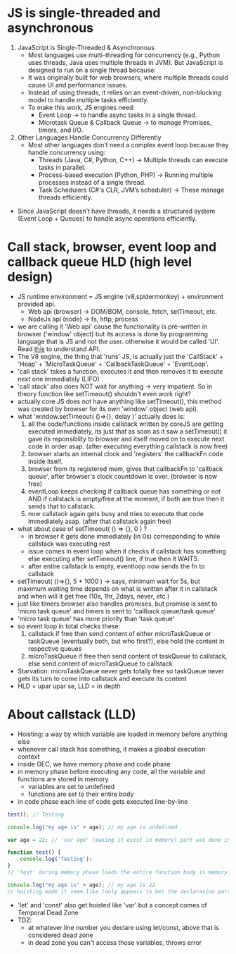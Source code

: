 # JS is single-threaded and asynchronous
1. JavaScript is Single-Threaded & Asynchronous
    - Most languages use multi-threading for concurrency (e.g., Python uses threads, Java uses multiple threads in JVM). But JavaScript is designed to run on a single thread because:
    - It was originally built for web browsers, where multiple threads could cause UI and performance issues.
    - Instead of using threads, it relies on an event-driven, non-blocking model to handle multiple tasks efficiently.
    - To make this work, JS engines need:
        - Event Loop → to handle async tasks in a single thread.
        - Microtask Queue & Callback Queue → to manage Promises, timers, and I/O.
2. Other Languages Handle Concurrency Differently
    - Most other languages don’t need a complex event loop because they handle concurrency using:
        - Threads (Java, C#, Python, C++) → Multiple threads can execute tasks in parallel.
        - Process-based execution (Python, PHP) → Running multiple processes instead of a single thread.
        - Task Schedulers (C#'s CLR, JVM’s scheduler) → These manage threads efficiently.
- Since JavaScript doesn’t have threads, it needs a structured system (Event Loop + Queues) to handle async operations efficiently.

# Call stack, browser, event loop and callback queue HLD (high level design)
- JS runtime environment = JS engine (v8,spidermonkey) + environment provided api.
    - Web api (browser) -> DOM/BOM, console, fetch, setTimeout, etc.
    - NodeJs api (node) -> fs, http, process
- we are calling it 'Web api' cause the functionality is pre-written in browser ('window' object) but its access is done by programming language that is JS and not the user. otherwise it would be called 'UI'. Read [this](../theory/api.md) to understand API.
- The V8 engine, the thing that 'runs' JS, is actually just the 'CallStack' + 'Heap' + 'MicroTaskQueue' + 'CallbackTaskQueue' + 'EventLoop'.
- 'call stack' takes a function, executes it and then removes it to execute next one immediately (LIFO)
- 'call stack' also does NOT wait for anything -> very impatient. So in theory function like setTimeout() shouldn't even work right?
- actually core JS does not have anything like setTimeout(), this method was created by browser for its own 'window' object (web api).
- what 'window.setTimeout( ()=>{}, delay )' actually does is:
    1. all the code/functions inside callstack written by coreJS are getting executed immediately, its just that as soon as it saw a setTimeout() it gave its reponsiblity to browser and itself moved on to execute next code in order asap. (after executing everything callstack is now free)
    2. browser starts an internal clock and 'registers' the callbackFn code inside itself.
    3. browser from its registered mem, gives that callbackFn to 'callback queue', after browser's clock countdown is over. (browser is now free)
    4. eventLoop keeps checking if callback queue has something or not AND if callstack is empty/free at the moment, if both are true then it sends that to callstack.
    5. now callstack again gets busy and tries to execute that code immediately asap. (after that callstack again free)
- what about case of setTimeout( () => {}, 0 ) ?
    - in browser it gets done immediately (in 0s) corresponding to while callstack was executing rest
    - issue comes in event loop when it checks if callstack has something else executing after setTimeout() line, if true then it WAITS.
    - after entire callstack is empty, eventloop now sends the fn to callstack
- setTimeout( ()=>{}, 5 * 1000 ) -> says, minimum wait for 5s, but maximum waiting time depends on what is written after it in callstack and when will it get free (10s, 1hr, 2days, never, etc.)
- just like timers browser also handles promises, but promise is sent to 'micro task queue' and timers is sent to 'callback queue/task queue'
- 'micro task queue' has more priority than 'task queue'
- so event loop in total checks these:
    1. callstack if free then send content of either microTaskQueue or taskQueue (eventually both, but who first?), else hold the content in respective queues 
    2. microTaskQueue if free then send content of taskQueue to callstack, else send content of microTaskQueue to callstack
- Starvation: microTaskQueue never gets totally free so taskQueue never gets its turn to come into callstack and execute its content
- HLD = upar upar se, LLD = in depth

# About callstack (LLD)
- Hoisting: a way by which variable are loaded in memory before anything else
- whenever call stack has something, it makes a gloabal execution context
- inside GEC, we have memory phase and code phase
- in memory phase before executing any code, all the variable and functions are stored in memory
    - variables are set to undefined
    - functions are set to their entire body
- in code phase each line of code gets executed line-by-line
```js
test(); // Testing

console.log("my age is" + age); // my age is undefined

var age = 22; // 'var age' (making it exist in memory) part was done in memory phase, in code phase only the 'age = 22' part happens

function test() {
    console.log('Testing');
}
// 'test' during memory phase loads the entire function body is memory (hoisting) and in code phase this fuction declaration part is meaningless

console.log("my age is" + age); // my age is 22
// hoisting made it seem like (only appears to be) the declaration part to the top. but in reality gloabal execution context is the culprit
```
- 'let' and 'const' also get hoisted like 'var' but a concept comes of Temporal Dead Zone
- TDZ:
    - at whatever line number you declare using let/const, above that is considered dead zone
    - in dead zone you can't access those variables, throws error